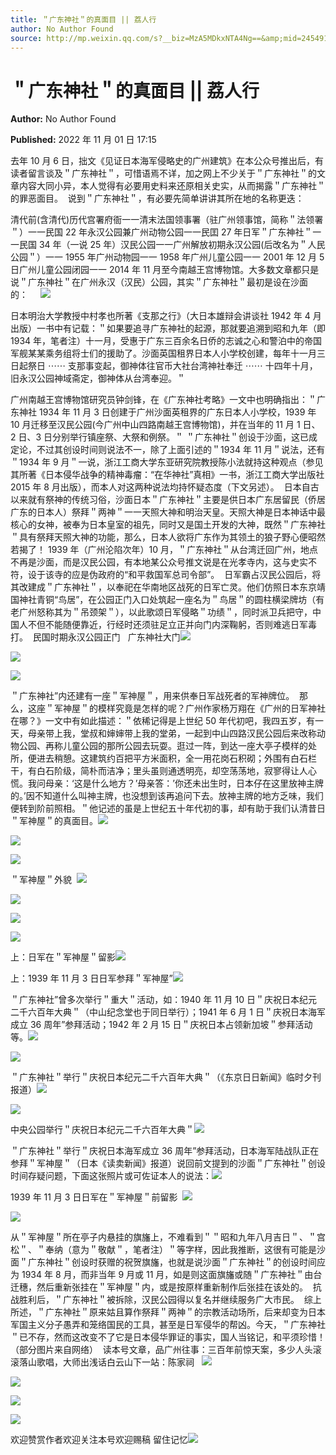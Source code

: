 ```yaml
---
title: ＂广东神社＂的真面目 || 荔人行
author: No Author Found
source: http://mp.weixin.qq.com/s?__biz=MzA5MDkxNTA4Ng==&amp;mid=2454912787&amp;idx=1&amp;sn=406c2633a584f3c2fcfa65846734dd61&amp;chksm=87a23772b0d5be64a3b001b3f4ae3c794b76a8527754f05624e7e5e3641e320c9df7065c8f6e#rd
---
```


# ＂广东神社＂的真面目 || 荔人行

**Author:** No Author Found

**Published:** 2022 年 11 月 01 日 17:15

去年 10 月 6 日，拙文《见证日本海军侵略史的广州建筑》在本公众号推出后，有读者留言谈及＂广东神社＂，可惜语焉不详，加之网上不少关于＂广东神社＂的文章内容大同小异，本人觉得有必要用史料来还原相关史实，从而揭露＂广东神社＂的罪恶面目。  说到＂广东神社＂，有必要先简单讲讲其所在地的名称更迭：

清代前(含清代)历代宫署府衙一一清末法国领事署（驻广州领事馆，简称＂法领署＂）一一民国 22 年永汉公园兼广州动物公园一一民囯 27 年日军＂广东神社＂一一民国 34 年（一说 25 年）汉民公园一一广州解放初期永汉公园(后改名为＂人民公园＂）一一 1955 年广州动物园一一 1958 年广州儿童公园一一 2001 年 12 月 5 日广州儿童公园闭园一一 2014 年 11 月至今南越王宫博物馆。大多数文章都只是说＂广东神社＂在广州永汉（汉民）公园，其实＂广东神社＂最初是设在沙面的：     ![](https://mmbiz.qpic.cn/mmbiz_gif/bL2iaicTYdZn68NtsXz6XcSkSWNe4pdcK4VAyEyiaowFHJK6WicRRCZ6mR4ylGjIEUEuXtva8EZ4sOicJKibNqiapz5qA/640?wx_fmt=gif)

日本明治大学教授中村孝也所著《支那之行》（大日本雄辩会讲谈社 1942 年 4 月出版）一书中有记载：＂如果要追寻广东神社的起源，那就要追溯到昭和九年（即 1934 年，笔者注）十一月，受惠于广东三百余名日侨的志诚之心和警泊中的帝国军舰某某乘务组将士们的援助了。沙面英国租界日本人小学校创建，每年十一月三日起祭日 ⋯⋯ 支那事变起，御神体往官币大社台湾神社奉迁 ⋯⋯ 十四年十月，旧永汉公园神域斋定，御神体从台湾奉迎。＂

广州南越王宫博物馆研究员钟剑锋，在《广东神社考略》一文中也明确指出：＂广东神社 1934 年 11 月 3 日创建于广州沙面英租界的广东日本人小学校，1939 年 10 月迁移至汉民公园(今广州中山四路南越王宫博物馆)，并在当年的 11 月 1 日、2 日、3 日分别举行镇座祭、大祭和例祭。＂ ＂广东神社＂创设于沙面，这已成定论，不过其创设时间则说法不一，除了上面引述的＂1934 年 11 月＂说法，还有＂1934 年 9 月＂一说，浙江工商大学东亚研究院教授陈小法就持这种观点（参见其所著《日本侵华战争的精神毒瘤：“在华神社”真相》一书，浙江工商大学出版社 2015 年 8 月出版），而本人对这两种说法均持怀疑态度（下文另述）。  日本自古以来就有祭神的传统习俗，沙面日本＂广东神社＂主要是供日本广东居留民（侨居广东的日本人）祭拜＂两神＂一一天照大神和明治天皇。天照大神是日本神话中最核心的女神，被奉为日本皇室的祖先，同时又是国土开发的大神，既然＂广东神社＂具有祭拜天照大神的功能，那么，日本人欲将广东作为其领土的狼子野心便昭然若揭了！ 1939 年（广州沦陷次年）10 月，＂广东神社＂从台湾迁回广州，地点不再是沙面，而是汉民公园，有本地某公众号推文说是在光孝寺内，这与史实不符，设于该寺的应是伪政府的“和平救国军总司令部”。  日军霸占汉民公园后，将其改建成＂广东神社＂，以奉祀在华南地区战死的日军亡灵。他们仿照日本东京靖国神社青铜“鸟居”，在公园正门入口处筑起一座名为＂鸟居＂的圆柱横梁牌坊（有老广州怒称其为＂吊颈架＂），以此歌颂日军侵略＂功绩＂，同时派卫兵把守，中国人不但不能随便靠近，行经时还须驻足立正并向门内深鞠躬，否则难逃日军毒打。  民国时期永汉公园正门   广东神社大门![](https://mmbiz.qpic.cn/mmbiz_gif/bL2iaicTYdZn68NtsXz6XcSkSWNe4pdcK4VAyEyiaowFHJK6WicRRCZ6mR4ylGjIEUEuXtva8EZ4sOicJKibNqiapz5qA/640?wx_fmt=gif)

![](https://mmbiz.qpic.cn/mmbiz_jpg/PJWG74pLsMZickoqriacfLOn0OaCGRcJBjFZibSGIp0EktIYNu2icxicQYK1TZRbBUlRPhIexbaoZUIR1zTCfGenkjg/640)

![](https://mmbiz.qpic.cn/mmbiz_jpg/PJWG74pLsMZickoqriacfLOn0OaCGRcJBjesUbxzGh2bL6VXcHliamFESgcszomc5cjSlOxRFzStiaicw6CC64r5sWQ/640)

＂广东神社”内还建有一座＂军神屋＂，用来供奉日军战死者的军神牌位。  那么，这座＂军神屋＂的模样究竟是怎样的呢？广州作家杨万翔在《广州的日军神社在哪？》一文中有如此描述：＂依稀记得是上世纪 50 年代初吧，我四五岁，有一天，母亲带上我，堂叔和婶婶带上我的堂弟，一起到中山四路汉民公园后来改称动物公园、再称儿童公园的那所公园去玩耍。逛过一阵，到达一座大亭子模样的处所，便进去稍憩。这建筑约百把平方米面积，全一用花岗石积砌；外围有白石栏干，有白石阶级，简朴而洁净；里头虽则通透明亮，却空荡荡地，寂寥得让人心慌。我问母亲：‘这是什么地方？’母亲答：’你还未出生时，日本仔在这里放神主牌的。’因不知道什么叫神主牌，也没想到该再追问下去。放神主牌的地方乏味，我们便转到阶前照相。＂他记述的虽是上世纪五十年代初的事，却有助于我们认清昔日＂军神屋＂的真面目。![](https://mmbiz.qpic.cn/mmbiz_jpg/PJWG74pLsMZickoqriacfLOn0OaCGRcJBjX2bsmZ0OcGxjEqnmejxFK5ITD4uQLhwObQGcpnGfQO2RmzvTtSqxOg/640)

![](https://mmbiz.qpic.cn/mmbiz_jpg/PJWG74pLsMZickoqriacfLOn0OaCGRcJBjHYf2kFFl6lGgQic9hM761fTBt70QF86xvyNuiawHHSmgk2FQzhN0YC9A/640)

![](https://mmbiz.qpic.cn/mmbiz_jpg/PJWG74pLsMZickoqriacfLOn0OaCGRcJBjtWLnnf1E5aZjMXgUEqAWQsCl1WIfJfQgdpBUhOFUPNSFZGg6rDzGyA/640)

＂军神屋＂外貌  ![](https://mmbiz.qpic.cn/mmbiz_png/Ljib4So7yuWiaqibJd55vCLXBdw4bGSkIiammjn48oK9sxQDo3KJ5iae5opicvWr24A0206bRBLVibunxK9hyz0pB7SYA/640?wx_fmt=png)

![](https://mmbiz.qpic.cn/mmbiz_jpg/PJWG74pLsMZickoqriacfLOn0OaCGRcJBjRjntD1icSZFVmibJYM5rkAPDia5Z2qiccoMNTVglHRxBEZFicyD4LN81dIw/640)

![](https://mmbiz.qpic.cn/mmbiz_jpg/PJWG74pLsMZickoqriacfLOn0OaCGRcJBjMveg7OCRh5DOpegku1fT26FTiawS3xgfp4LSrmoFm2PdIicxKAx1sJZQ/640)

![](https://mmbiz.qpic.cn/mmbiz_gif/Ljib4So7yuWgT59sLBZoVqwfy3FamvsZTjCWXicjicgh9Kg4EdZ8KV5evz5J7pZhvJeBrIvA8niczAT416h8icaRO1g/640?wx_fmt=gif)

上：日军在＂军神屋＂留影![](https://mmbiz.qpic.cn/mmbiz_jpg/PJWG74pLsMZickoqriacfLOn0OaCGRcJBjGB3WT7haAVcPngpcEjaLjxhkqv8pCdb5AD1xN8vNIw5JgliafDzRiaTg/640)

上：1939 年 11 月 3 日日军参拜＂军神屋”![](https://mmbiz.qpic.cn/mmbiz_jpg/PJWG74pLsMZickoqriacfLOn0OaCGRcJBjmw1gfu2XLYdeEjX0SPm6EpF97vgJVDTV85WpF26ic3YBaR2oNYoX9Kw/640)

＂广东神社”曾多次举行＂重大＂活动，如：1940 年 11 月 10 日＂庆祝日本纪元二千六百年大典＂（中山纪念堂也于同日举行）；1941 年 6 月 1 日＂庆祝日本海军成立 36 周年”参拜活动；1942 年 2 月 15 日＂庆祝日本占领新加坡＂参拜活动等。![](https://mmbiz.qpic.cn/mmbiz_jpg/PJWG74pLsMZickoqriacfLOn0OaCGRcJBj4iaMPZy2KYDOiakIk7P4FwPyE9SL5lrKficBnAJMubZdvibV852AuevfTg/640)

![](https://mmbiz.qpic.cn/mmbiz_gif/Ljib4So7yuWgT59sLBZoVqwfy3FamvsZTjCWXicjicgh9Kg4EdZ8KV5evz5J7pZhvJeBrIvA8niczAT416h8icaRO1g/640?wx_fmt=gif)

＂广东神社＂举行＂庆祝日本纪元二千六百年大典＂（《东京日日新闻》临时夕刊报道）![](https://mmbiz.qpic.cn/mmbiz_jpg/PJWG74pLsMZickoqriacfLOn0OaCGRcJBjrz61YbI3vR55lWkkmZqGLhicicHUohkqr3gasxPAmx0mQK6uaOt3BufQ/640)

![](https://mmbiz.qpic.cn/mmbiz_gif/Ljib4So7yuWgT59sLBZoVqwfy3FamvsZTjCWXicjicgh9Kg4EdZ8KV5evz5J7pZhvJeBrIvA8niczAT416h8icaRO1g/640?wx_fmt=gif)

中央公园举行＂庆祝日本纪元二千六百年大典＂![](https://mmbiz.qpic.cn/mmbiz_jpg/PJWG74pLsMZickoqriacfLOn0OaCGRcJBjlXrUppVdXn0LsuypC4uFQQgpIxSxibLNghf07stNTdJibRSUt5JUfOwA/640)

＂广东神社＂举行＂庆祝日本海军成立 36 周年”参拜活动，日本海军陆战队正在参拜＂军神屋＂（日本《读卖新闻》报道）说回前文提到的沙面＂广东神社＂创设时间存疑问题，下面这张照片或可佐证本人的说法：![](https://mmbiz.qpic.cn/mmbiz_jpg/PJWG74pLsMZickoqriacfLOn0OaCGRcJBjq7vLlPtwSicLM3sCKrxfia6atKFOeSv0t5XjXQ0pCETqQibF0O35FC7nw/640)

1939 年 11 月 3 日日军在＂军神屋＂前留影  ![](https://mmbiz.qpic.cn/mmbiz_gif/Ljib4So7yuWgT59sLBZoVqwfy3FamvsZTjCWXicjicgh9Kg4EdZ8KV5evz5J7pZhvJeBrIvA8niczAT416h8icaRO1g/640?wx_fmt=gif)

![](https://mmbiz.qpic.cn/mmbiz_jpg/PJWG74pLsMZickoqriacfLOn0OaCGRcJBjwqJzOibHHL7Poux2uu6hsPUfBQrA5eaH05QcHGRP8kibkLdaojG3pxHw/640)

从＂军神屋＂所在亭子内悬挂的旗旛上，不难看到＂＂昭和九年八月吉日＂、＂宫松＂、＂奉纳（意为＂敬献＂，笔者注）＂等字样，因此我推断，这很有可能是沙面＂广东神社＂创设时获赠的祝贺旗旛，也就是说沙面＂广东神社＂的创设时间应为 1934 年 8 月，而非当年 9 月或 11 月，如是则这面旗旛或随＂广东神社＂由台迁穗，然后重新张挂在＂军神屋＂内，或是按原样重新制作后张挂在该处的。  抗战胜利后，＂广东神社＂被拆除，汉民公园得以复名并继续服务广大市民。  综上所述，＂广东神社＂原来姑且算作祭拜＂两神＂的宗教活动场所，后来却变为日本军国主义分子愚弄和笼络国民的工具，甚至是日军侵华的帮凶。今天，＂广东神社＂已不存，然而这改变不了它是日本侵华罪证的事实，国人当铭记，和平须珍惜！（部分图片来自网络）  读本号文章，品广州往事：三百年前惊天案，多少人头滚滚落山歌唱，大师出浅话白云山下一站：陈家祠   ![](https://mmbiz.qpic.cn/mmbiz_jpg/PJWG74pLsMZickoqriacfLOn0OaCGRcJBj5ulSHicBp5jgWKR7RoMYEvHJiafKVKwTTmKW5U1YicyzPrn3nouhwrpEw/640)

![](https://mmbiz.qpic.cn/mmbiz_jpg/PJWG74pLsMZickoqriacfLOn0OaCGRcJBj2HLfOXP9qCWV4oSkibdPUibgh6gMmw7b4glhEibiawH55BLfaU0mAkYG4Q/640)

![](https://mmbiz.qpic.cn/mmbiz_jpg/PJWG74pLsMZickoqriacfLOn0OaCGRcJBjiapjKHhmmoiblrYa8ogPG8MUB78xhUWPDiapXyVfsduWNcV78RyssFEcA/640)

![](https://mmbiz.qpic.cn/mmbiz_jpg/PJWG74pLsMZickoqriacfLOn0OaCGRcJBjue8ZI6WIjibt1gYlh88rHFACMCaxqCJ5TNb6YibV7WCUKP6Xe1czC3SA/640)

欢迎赞赏作者欢迎关注本号欢迎赐稿 留住记忆![](https://mmbiz.qpic.cn/mmbiz_jpg/PJWG74pLsMattAskmpcvtPqMpIAHv903ej09445slGiacxZia7YJLTjTfduepq4uPgA9SsCrq2xPG9UmJD0ao2MA/640?wx_fmt=jpeg)
